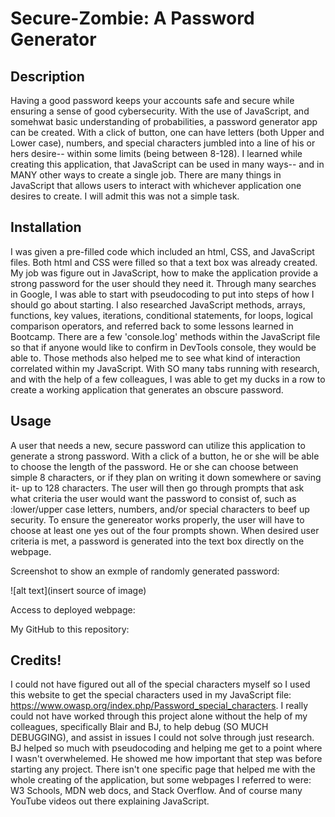 # Secure-Zombie: A Password Generator

## Description

Having a good password keeps your accounts safe and secure while ensuring a sense of good cybersecurity. With the use of JavaScript, and somehwat basic understanding of probabilities, a password generator app can be created. With a click of button, one can have letters (both Upper and Lower case), numbers, and special characters jumbled into a line of his or hers desire-- within some limits (being between 8-128). I learned while creating this application, that JavaScript can be used in many ways-- and in MANY other ways to create a single job. There are many things in JavaScript that allows users to interact with whichever application one desires to create. I will admit this was not a simple task.

## Installation

I was given a pre-filled code which included an html, CSS, and JavaScript files. Both html and CSS were filled so that a text box was already created. My job was figure out in JavaScript, how to make the application provide a strong password for the user should they need it. Through many searches in Google, I was able to start with pseudocoding to put into steps of how I should go about starting. I also researched JavaScript methods, arrays, functions, key values, iterations, conditional statements, for loops, logical comparison operators, and referred back to some lessons learned in Bootcamp. There are a few 'console.log' methods within the JavaScript file so that if anyone would like to confirm in DevTools console, they would be able to. Those methods also helped me to see what kind of interaction correlated within my JavaScript. With SO many tabs running with research, and with the help of a few colleagues, I was able to get my ducks in a row to create a working application that generates an obscure password.

## Usage

A user that needs a new, secure password can utilize this application to generate a strong password. With a click of a button, he or she will be able to choose the length of the password. He or she can choose between simple 8 characters, or if they plan on writing it down somewhere or saving it- up to 128 characters. The user will then go through prompts that ask what criteria the user would want the password to consist of, such as :lower/upper case letters, numbers, and/or special characters to beef up security. To ensure the genereator works properly, the user will have to choose at least one yes out of the four prompts shown. When desired user criteria is met, a password is generated into the text box directly on the webpage.

Screenshot to show an exmple of randomly generated password:

![alt text](insert source of image)

Access to deployed webpage:

My GitHub to this repository:

## Credits!

I could not have figured out all of the special characters myself so I used this website to get the special characters used in my JavaScript file: https://www.owasp.org/index.php/Password_special_characters.
I really could not have worked through this project alone without the help of my colleagues, specifically Blair and BJ, to help debug (SO MUCH DEBUGGING), and assist in issues I could not solve through just research. BJ helped so much with pseudocoding and helping me get to a point where I wasn't overwhelemed. He showed me how important that step was before starting any project. 
There isn't one specific page that helped me with the whole creating of the application, but some webpages I referred to were: W3 Schools, MDN web docs, and Stack Overflow. And of course many YouTube videos out there explaining JavaScript. 

